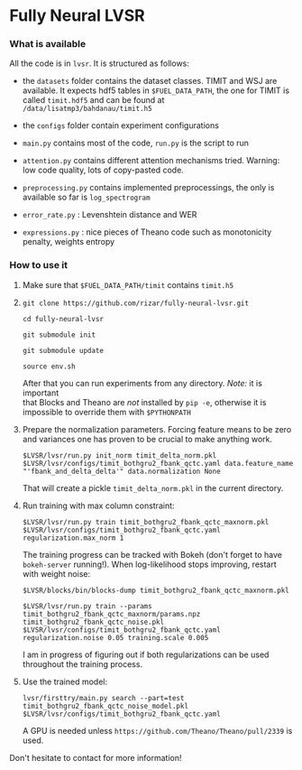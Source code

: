 # Fully Neural LVSR

### What is available

All the code is in `lvsr`. It is structured as follows:

* the `datasets` folder contains the dataset classes. TIMIT and WSJ are available.
  It expects hdf5 tables in `$FUEL_DATA_PATH`, the one for TIMIT is called
  `timit.hdf5` and can be found at `/data/lisatmp3/bahdanau/timit.h5`

* the `configs` folder contain experiment configurations

* `main.py` contains most of the code, `run.py` is the script to run

* `attention.py` contains different attention mechanisms tried. Warning: low code quality, 
  lots of copy-pasted code. 

* `preprocessing.py` contains implemented preprocessings, the only is available so far is
  `log_spectrogram`

* `error_rate.py` : Levenshtein distance and WER

* `expressions.py` : nice pieces of Theano code such as monotonicity penalty, weights entropy

### How to use it


1. Make sure that `$FUEL_DATA_PATH/timit` contains `timit.h5`


2. `git clone https://github.com/rizar/fully-neural-lvsr.git`

   `cd fully-neural-lvsr`

   `git submodule init`

   `git submodule update`

   `source env.sh`

   After that you can run experiments from any directory. _Note:_ it is important  
   that Blocks and Theano are _not_ installed by `pip -e`, otherwise it is impossible
   to override them with `$PYTHONPATH`

3. Prepare the normalization parameters. Forcing feature means to be zero and variances 
   one has proven to be crucial to make anything work.

   `$LVSR/lvsr/run.py init_norm timit_delta_norm.pkl $LVSR/lvsr/configs/timit_bothgru2_fbank_qctc.yaml data.feature_name "'fbank_and_delta_delta'" data.normalization None`
 
   That will create a pickle `timit_delta_norm.pkl` in the current directory.

4. Run training with max column constraint:

   `$LVSR/lvsr/run.py train timit_bothgru2_fbank_qctc_maxnorm.pkl $LVSR/lvsr/configs/timit_bothgru2_fbank_qctc.yaml regularization.max_norm 1`

   The training progress can be tracked with Bokeh (don't forget to have `bokeh-server` running!).
   When log-likelihood stops improving, restart with weight noise:

   `$LVSR/blocks/bin/blocks-dump timit_bothgru2_fbank_qctc_maxnorm.pkl`

   `$LVSR/lvsr/run.py train --params timit_bothgru2_fbank_qctc_maxnorm/params.npz timit_bothgru2_fbank_qctc_noise.pkl $LVSR/lvsr/configs/timit_bothgru2_fbank_qctc.yaml regularization.noise 0.05 training.scale 0.005`

    I am in progress of figuring out if both regularizations can be used throughout the training process.

5. Use the trained model:

   `lvsr/firsttry/main.py search --part=test timit_bothgru2_fbank_qctc_noise_model.pkl  $LVSR/lvsr/configs/timit_bothgru2_fbank_qctc.yaml` 

   A GPU is needed unless `https://github.com/Theano/Theano/pull/2339` is used.

Don't hesitate to contact for more information!
